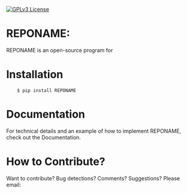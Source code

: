 [![GPLv3 License](https://img.shields.io/badge/License-GPL%20v3-yellow.svg)](https://opensource.org/licenses/LGPL-3.0)

# REPONAME: 
REPONAME is an open-source program for 

# Installation

```
    $ pip install REPONAME
```

# Documentation

For technical details and an example of how to implement REPONAME, check out the Documentation.


# How to Contribute?

Want to contribute? Bug detections? Comments? Suggestions? Please email: 